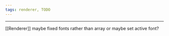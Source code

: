 ```yaml
---
tags: renderer, TODO
---
```

---
[[Renderer]] maybe fixed fonts rather than array or maybe set active font?